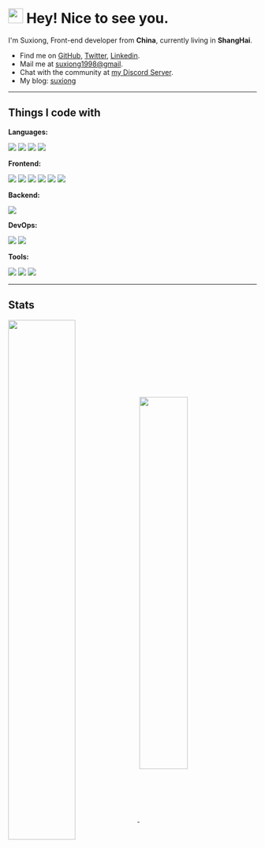 # <img src="https://emojis.slackmojis.com/emojis/images/1531849430/4246/blob-sunglasses.gif?1531849430" width="30"/> Hey! Nice to see you.

I'm Suxiong, Front-end developer from **China**, currently living in **ShangHai**.

- Find me on [GitHub](https://github.com/YeSuX), [Twitter](https://twitter.com/YeSuX1998), [Linkedin](https://discord.gg/evZrD9h5qW).
- Mail me at [suxiong1998@gmail](mailto:suxiong1998@gmail.com).
- Chat with the community at [my Discord Server](https://discord.gg/evZrD9h5qW).
- My blog: [suxiong](https://yesux.github.io/)

---
## Things I code with

**Languages:**
<p align="left">
    <img src="https://img.shields.io/badge/HTML5-E34F26?style=flat-square&logo=html5&logoColor=white" />
    <img src="https://img.shields.io/badge/CSS3-1572B6?style=flat-square&logo=css3&logoColor=white" />
    <img src="https://img.shields.io/badge/JavaScript-323330?style=flat-square&logo=javascript&logoColor=F7DF1E" />
    <img src="https://img.shields.io/badge/TypeScript-007ACC?style=flat-square&logo=typescript&logoColor=white" />
</p>

**Frontend:**
<p align="left">
    <img src="https://img.shields.io/badge/React-20232A?style=flat-square&logo=react&logoColor=61DAFB" />
    <img src="https://img.shields.io/badge/Next.js-000000?style=flat-square&logo=nextdotjs&logoColor=white" />
    <img src="https://img.shields.io/badge/Webpack-8DD6F9?style=flat-square&logo=webpack&logoColor=white" />
    <img src="https://img.shields.io/badge/Vite-646CFF?style=flat-square&logo=vite&logoColor=white" />
    <img src="https://img.shields.io/badge/Turborepo-EF4444?style=flat-square&logo=Turborepo&logoColor=white" />
    <img src="https://img.shields.io/badge/pnpm-F69220?style=flat-square&logo=pnpm&logoColor=white" />
</p>

**Backend:**
<p align="left">
     <img src="https://img.shields.io/badge/Node.js-339933?style=flat-square&logo=nodedotjs&logoColor=white" />
</p>

**DevOps:**
<p align="left">
    <img src="https://img.shields.io/badge/GitHub_Actions-2088FF?style=flat-square&logo=github-actions&logoColor=white" />
    <img src="https://img.shields.io/badge/Vercel-000000?style=flat-square&logo=vercel&logoColor=white" />
</p>

**Tools:**
<p align="left">
    <img src="https://img.shields.io/badge/Notion-000000?style=flat-square&logo=notion&logoColor=white" />
    <img src="https://img.shields.io/badge/VSCode-0078D4?style=flat-square&logo=visual%20studio%20code&logoColor=white" />
    <img src="https://img.shields.io/badge/Figma-F24E1E?style=flat-square&logo=Figma&logoColor=white" />
</p>

---

## Stats

<a href="https://github.com/YeSuX">
  <img align="center" width="52%" src="https://github-readme-stats.vercel.app/api?username=YeSuX&theme=radical&show_icons=true&hide_border=true&include_all_commits=true&count_private=true&hide_title=true" />
</a>

<a href="https://github.com/YeSuX">
  <img align="center" width="44%" src="https://github-readme-streak-stats.herokuapp.com/?user=YeSuX&theme=radical&hide_border=false&border_radius=4.5&locale=en&date_format=&properties=background" />
</a>

